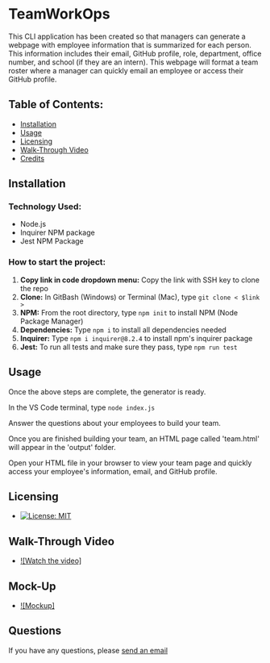 # TeamWorkOps
This CLI application has been created so that managers can generate a webpage with employee information that is summarized for each person. This information includes their email, GitHub profile, role, department, office number, and school (if they are an intern). This webpage will format a team roster where a manager can quickly email an employee or access their GitHub profile. 

## Table of Contents:
* [Installation](#installation)
* [Usage](#usage)
* [Licensing](#licensing)
* [Walk-Through Video](#walkthroughvideo)
* [Credits](#credits)

## Installation

### Technology Used:  
* Node.js 
* Inquirer NPM package
* Jest NPM Package

### How to start the project:  
1. **Copy link in code dropdown menu:** Copy the link with SSH key to clone the repo
1. **Clone:** In GitBash (Windows) or Terminal (Mac), type `git clone < $link >`
1. **NPM:** From the root directory, type `npm init` to install NPM (Node Package Manager)
1. **Dependencies:** Type `npm i` to install all dependencies needed
1. **Inquirer:** Type `npm i inquirer@8.2.4` to install npm's inquirer package
1. **Jest:** To run all tests and make sure they pass, type `npm run test`

## Usage
Once the above steps are complete, the generator is ready.

In the VS Code terminal, type `node index.js`

Answer the questions about your employees to build your team.

Once you are finished building your team, an HTML page called 'team.html' will appear in the 'output' folder.

Open your HTML file in your browser to view your team page and quickly access your employee's information, email, and GitHub profile.

## Licensing
* [![License: MIT](https://img.shields.io/badge/License-MIT-yellow.svg)](https://opensource.org/licenses/MIT)

## Walk-Through Video
* [![Watch the video]](https://drive.google.com/file/d/1nLcsahtaFIylfh0fV4iY3vml-TDt61za/view)

## Mock-Up
* [![Mockup]](./src/teamopshome.png)

## Questions
If you have any questions, please <a href ="mailto:ashleyjeanbostrom@gmail.com ">send an email</a>

